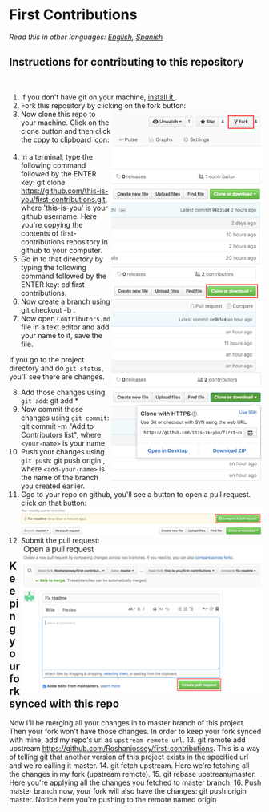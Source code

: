 # First Contributions

*Read this in other languages: [English](README.md), [Spanish](README.es.md)*

<h2>Instructions for contributing to this repository</h2><br />

1. If you don't have git on your machine, [ install it ]( https://help.github.com/articles/set-up-git/).
2. Fork this repository by clicking on the fork button: <img style="float: right;" width="300" src="assets/fork.png" alt="Fork this repo." />
3. Now clone this repo to your machine. Click on the clone button and then click the copy to clipboard icon:&nbsp;<img style="float: right;" width="300" src="assets/clone.png" alt = "Clone this repo." />&nbsp;<img style="float: right;" width="300" src="assets/copy-to-clipboard.png" alt="Copy to clipboard." />
4. In a terminal, type the following command followed by the ENTER key: git clone https://github.com/this-is-you/first-contributions.git, where 'this-is-you' is your github username. Here you're copying the contents of first-contributions repository in github to your computer.
5. Go in to that directory by typing the following command followed by the ENTER key: cd first-contributions.
6. Now create a branch using git checkout -b <add-your-name>.
7. Now open `Contributors.md` file in a text editor and add your name to it, save the file.

If you go to the project directory and do `git status`, you'll see there are changes.

8. Add those changes using `git add`: git add *
9. Now commit those changes using `git commit`: git commit -m "Add <your-name> to Contributors list", where `<your-name>` is your name
10. Push your changes using `git push`: git push origin <add-your-name>, where `<add-your-name>` is the name of the branch you created earlier.
11. Ggo to your repo on github, you'll see a button to open a pull request. click on that button:&nbsp;<img style="float: right;" src="assets/compare-and-pull.png">
12. Submit the pull request:&nbsp;<img style="float: right;" src="assets/submit-pull.png">
<h2> Keeping your fork synced with this repo</h2>

Now I'll be merging all your changes in to master branch of this project. Then your fork won't have those changes. In order to keep your fork synced with mine, add my repo's url as `upstream remote url`.
13. git remote add upstream https://github.com/Roshanjossey/first-contributions. This is a way of telling git that another version of this project exists in the specified url and we're calling it master.
14. git fetch upstream. Here we're fetching all the changes in my fork (upstream remote).
15. git rebase upstream/master. Here you're applying all the changes you fetched to master branch.
16. Push master branch now, your fork will also have the changes: git push origin master. Notice here you're pushing to the remote named origin
